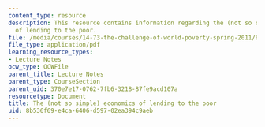 ```yaml
---
content_type: resource
description: This resource contains information regarding the (not so simple) economics
  of lending to the poor.
file: /media/courses/14-73-the-challenge-of-world-poverty-spring-2011/8b536f69e4ca6406d59702ea394c9aeb_MIT14_73S11_Lec17_slides.pdf
file_type: application/pdf
learning_resource_types:
- Lecture Notes
ocw_type: OCWFile
parent_title: Lecture Notes
parent_type: CourseSection
parent_uid: 370e7e17-0762-7fb6-3218-87fe9acd107a
resourcetype: Document
title: The (not so simple) economics of lending to the poor
uid: 8b536f69-e4ca-6406-d597-02ea394c9aeb
---
```

